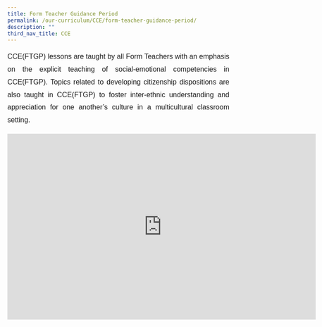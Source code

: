 ```yaml
---
title: Form Teacher Guidance Period
permalink: /our-curriculum/CCE/form-teacher-guidance-period/
description: ""
third_nav_title: CCE
---
```

<p style="font-family:Arial; font-size:16px; text-align:justify; line-height:1.8">CCE(FTGP) lessons are taught by all Form Teachers with an emphasis on the explicit teaching of social-emotional competencies in CCE(FTGP). Topics related to developing citizenship dispositions are also taught in CCE(FTGP) to foster inter-ethnic understanding and appreciation for one another’s culture in a multicultural classroom setting.</p>


<center><iframe allowfullscreen="true" height="422" width="700" frameborder="0" src="https://docs.google.com/presentation/d/e/2PACX-1vTgR7-6Yp3q3TjQKtmc9BOzmIWtUfQ76BqK4TGUjlz7id-c58WIOsUv3ykSLrl5qDS0VVIJFDSw9pDU/embed?start=false&amp;loop=false&amp;delayms=3000"></iframe></center>